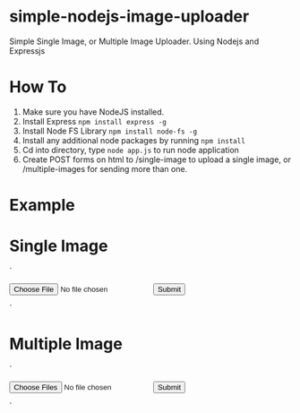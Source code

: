 # simple-nodejs-image-uploader
Simple Single Image, or Multiple Image Uploader. Using Nodejs and Expressjs

# How To

1. Make sure you have NodeJS installed.
2. Install Express
   `npm install express -g`
3. Install Node FS Library
  `npm install node-fs -g`
4. Install any additional node packages by running 
  `npm install` 
5. Cd into directory, type `node app.js` to run node application
6. Create POST forms on html to /single-image to upload a single image, or /multiple-images for sending more than one.

# Example

# Single Image

`<form action="/single-image" method="POST" >
  <input type="file" name="file" accept="image/*">
  <button type="submit">Submit</button>
</form>`

# Multiple Image

`<form action="/multiple-images" method="POST" >
  <input type="file" name="file" accept="image/*" multiple>
  <button type="submit">Submit</button>
</form>`
  
